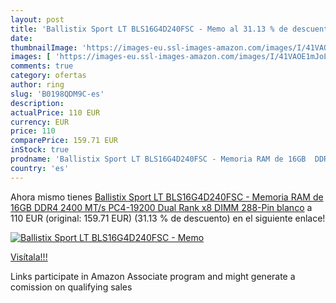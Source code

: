 ```yaml
---
layout: post
title: 'Ballistix Sport LT BLS16G4D240FSC - Memo al 31.13 % de descuento'
date: 
thumbnailImage: 'https://images-eu.ssl-images-amazon.com/images/I/41VAOE1mJoL._SL200_.jpg'
images: [ 'https://images-eu.ssl-images-amazon.com/images/I/41VAOE1mJoL._SL200_.jpg' ]
comments: true
category: ofertas
author: ring
slug: 'B0198QDM9C-es'
description:
actualPrice: 110 EUR
currency: EUR
price: 110
comparePrice: 159.71 EUR
inStock: true
prodname: 'Ballistix Sport LT BLS16G4D240FSC - Memoria RAM de 16GB  DDR4  2400 MT/s  PC4-19200  Dual Rank x8  DIMM  288-Pin  blanco'
country: 'es'
---
```


Ahora mismo tienes [Ballistix Sport LT BLS16G4D240FSC - Memoria RAM de 16GB  DDR4  2400 MT/s  PC4-19200  Dual Rank x8  DIMM  288-Pin  blanco](https://www.amazon.es/dp/B0198QDM9C/?tag=tolees-21) a 110 EUR (original: 159.71 EUR) (31.13 %  de descuento) en el siguiente enlace!

[![Ballistix Sport LT BLS16G4D240FSC - Memo](https://images-eu.ssl-images-amazon.com/images/I/41VAOE1mJoL._SL200_.jpg)](https://www.amazon.es/dp/B0198QDM9C/?tag=tolees-21)

[Visítala!!!](https://www.amazon.es/dp/B0198QDM9C/?tag=tolees-21)

Links participate in Amazon Associate program and might generate a comission on qualifying sales
